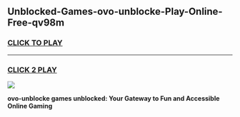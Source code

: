 
## Unblocked-Games-ovo-unblocke-Play-Online-Free-qv98m
<h3>
<a href="https://premium76.site?title=ovo-unblocke&ref=26A">CLICK TO PLAY</a></h3>
<hr>

<h3>
<a href="https://premium76.site?title=ovo-unblocke&ref=26A">CLICK 2 PLAY</a>
  
</h3>

<a href="https://premium76.site?title=ovo-unblocke&ref=26A"><img src="https://clearcache.store/games.png"></a>


**ovo-unblocke games unblocked: Your Gateway to Fun and Accessible Online Gaming**
